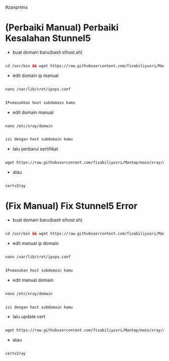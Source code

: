 #zanprtmx

# (Perbaiki Manual) Perbaiki Kesalahan Stunnel5

* buat domain baru(bash slhost.sh)

```html

cd /usr/bin && wget https://raw.githubusercontent.com/fisabiliyusri/Mantap/main/ssh/slhost.sh && bash slhost.sh

```

* edit domain ip manual

```html

nano /var/lib/crot/ipvps.conf

```

```html

IP=masukkan host subdomain kamu

```

* edit domain manual

```html

nano /etc/xray/domain

```

```html

isi dengan host subdomain kamu

```

* lalu perbarui sertifikat

```html

wget https://raw.githubusercontent.com/fisabiliyusri/Mantap/main/xray/certv2ray.sh && chmod +x certv2ray.sh && bash certv2ray.sh

```

* atau

```html

certv2ray

 ```

# (Fix Manual) Fix Stunnel5 Error

* buat domain baru(bash slhost.sh)

```html

cd /usr/bin && wget https://raw.githubusercontent.com/fisabiliyusri/Mantap/main/ssh/slhost.sh && bash slhost.sh

 ```

* edit manual ip domain

```html

nano /var/lib/crot/ipvps.conf

 ```

```html

IP=masukan host subdomain kamu

 ```

* edit manual domain

```html

nano /etc/xray/domain

 ```

```html

isi dengan host subdomain kamu

 ```

* lalu update cert

```html

wget https://raw.githubusercontent.com/fisabiliyusri/Mantap/main/xray/certv2ray.sh && chmod +x certv2ray.sh && bash certv2ray.sh

 ```

* atau

```html

certv2ray

 ```
